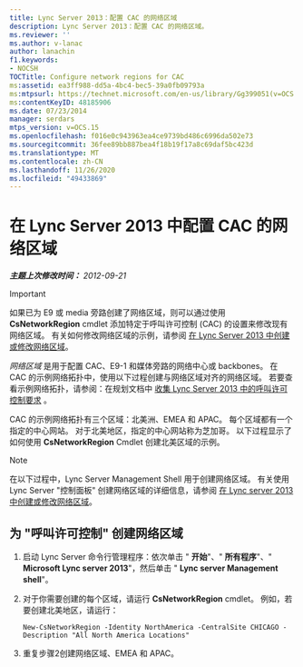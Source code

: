 ```yaml
---
title: Lync Server 2013：配置 CAC 的网络区域
description: Lync Server 2013：配置 CAC 的网络区域。
ms.reviewer: ''
ms.author: v-lanac
author: lanachin
f1.keywords:
- NOCSH
TOCTitle: Configure network regions for CAC
ms:assetid: ea3ff988-dd5a-4bc4-bec5-39a0fb09793a
ms:mtpsurl: https://technet.microsoft.com/en-us/library/Gg399051(v=OCS.15)
ms:contentKeyID: 48185906
ms.date: 07/23/2014
manager: serdars
mtps_version: v=OCS.15
ms.openlocfilehash: f016e0c943963ea4ce9739bd486c6996da502e73
ms.sourcegitcommit: 36fee89bb887bea4f18b19f17a8c69daf5bc423d
ms.translationtype: MT
ms.contentlocale: zh-CN
ms.lasthandoff: 11/26/2020
ms.locfileid: "49433869"
---
```

# <a name="configure-network-regions-for-cac-in-lync-server-2013"></a>在 Lync Server 2013 中配置 CAC 的网络区域

<div data-xmlns="http://www.w3.org/1999/xhtml">

<div class="topic" data-xmlns="http://www.w3.org/1999/xhtml" data-msxsl="urn:schemas-microsoft-com:xslt" data-cs="https://msdn.microsoft.com/">

<div data-asp="https://msdn2.microsoft.com/asp">



</div>

<div id="mainSection">

<div id="mainBody">

<span> </span>

_**主题上次修改时间：** 2012-09-21_

<div>


> [!IMPORTANT]  
> 如果已为 E9 或 media 旁路创建了网络区域，则可以通过使用 <STRONG>CsNetworkRegion</STRONG> cmdlet 添加特定于呼叫许可控制 (CAC) 的设置来修改现有网络区域。 有关如何修改网络区域的示例，请参阅 <A href="lync-server-2013-create-or-modify-a-network-region.md">在 Lync Server 2013 中创建或修改网络区域</A>。



</div>

*网络区域* 是用于配置 CAC、E9-1 和媒体旁路的网络中心或 backbones。 在 CAC 的示例网络拓扑中，使用以下过程创建与网络区域对齐的网络区域。 若要查看示例网络拓扑，请参阅：在规划文档中 [收集 Lync Server 2013 中的呼叫许可控制要求](lync-server-2013-example-of-gathering-your-requirements-for-call-admission-control.md) 。

CAC 的示例网络拓扑有三个区域：北美洲、EMEA 和 APAC。 每个区域都有一个指定的中心网站。 对于北美地区，指定的中心网站称为芝加哥。 以下过程显示了如何使用 **CsNetworkRegion** Cmdlet 创建北美区域的示例。

<div>


> [!NOTE]  
> 在以下过程中，Lync Server Management Shell 用于创建网络区域。 有关使用 Lync Server "控制面板" 创建网络区域的详细信息，请参阅 <A href="lync-server-2013-create-or-modify-a-network-region.md">在 Lync server 2013 中创建或修改网络区域</A>。



</div>

<div>

## <a name="to-create-a-network-region-for-call-admission-control"></a>为 "呼叫许可控制" 创建网络区域

1.  启动 Lync Server 命令行管理程序：依次单击 " **开始**"、" **所有程序**"、" **Microsoft Lync server 2013**"，然后单击 " **Lync server Management shell**"。

2.  对于你需要创建的每个区域，请运行 **CsNetworkRegion** cmdlet。 例如，若要创建北美地区，请运行：
    
        New-CsNetworkRegion -Identity NorthAmerica -CentralSite CHICAGO -Description "All North America Locations"

3.  重复步骤2创建网络区域、EMEA 和 APAC。

</div>

</div>

<span> </span>

</div>

</div>

</div>

